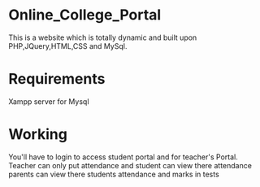 # Online_College_Portal
This is a website which is totally dynamic and built upon PHP,JQuery,HTML,CSS and MySql.

# Requirements
Xampp server for Mysql

# Working
  You'll have to login to access student portal and for teacher's Portal.
  Teacher can only put attendance and student can view there attendance 
  parents can view there students attendance and marks in tests
